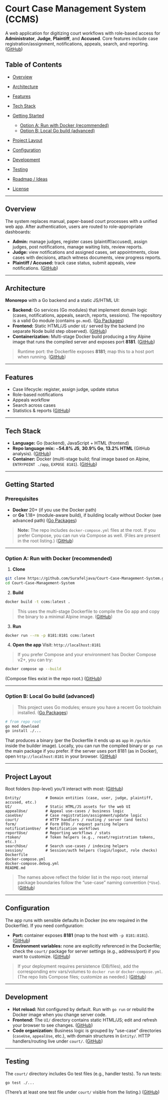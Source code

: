 # Court Case Management System (CCMS)

A web application for digitizing court workflows with role-based access for **Administrator**, **Judge**, **Plaintiff**, and **Accused**. Core features include case registration/assignment, notifications, appeals, search, and reporting. ([GitHub][1])

## Table of Contents

* [Overview](#overview)
* [Architecture](#architecture)
* [Features](#features)
* [Tech Stack](#tech-stack)
* [Getting Started](#getting-started)

  * [Option A: Run with Docker (recommended)](#option-a-run-with-docker-recommended)
  * [Option B: Local Go build (advanced)](#option-b-local-go-build-advanced)
* [Project Layout](#project-layout)
* [Configuration](#configuration)
* [Development](#development)
* [Testing](#testing)
* [Roadmap / Ideas](#roadmap--ideas)
* [License](#license)

---

## Overview

The system replaces manual, paper-based court processes with a unified web app. After authentication, users are routed to role-appropriate dashboards:

* **Admin:** manage judges, register cases (plaintiff/accused), assign judges, post notifications, manage waiting lists, review reports.
* **Judge:** view notifications and assigned cases, set appointments, close cases with decisions, attach witness documents, view progress reports.
* **Plaintiff / Accused:** track case status, submit appeals, view notifications. ([GitHub][1])

---

## Architecture

**Monorepo** with a Go backend and a static JS/HTML UI:

* **Backend:** Go services (Go modules) that implement domain logic (cases, notifications, appeals, search, reports, sessions). The repository is a valid Go module (contains `go.mod`). ([Go Packages][2])
* **Frontend:** Static HTML/JS under `UI/` served by the backend (no separate Node build step observed). ([GitHub][1])
* **Containerization:** Multi-stage Docker build producing a tiny Alpine image that runs the compiled server and exposes port **8181**. ([GitHub][3])

> Runtime port: the Dockerfile exposes **8181**; map this to a host port when running. ([GitHub][3])

---

## Features

* Case lifecycle: register, assign judge, update status
* Role-based notifications
* Appeals workflow
* Search across cases
* Statistics & reports ([GitHub][1])

---

## Tech Stack

* **Language:** Go (backend), JavaScript + HTML (frontend)
* **Repo language mix:** \~**54.8% JS**, **30.9% Go**, **13.2% HTML** (GitHub analysis). ([GitHub][1])
* **Container:** Docker (multi-stage build; final image based on Alpine, `ENTRYPOINT ./app`, `EXPOSE 8181`). ([GitHub][3])

---

## Getting Started

### Prerequisites

* **Docker** 20+ (if you use the Docker path)
* or **Go** 1.18+ (module-aware build), if building locally without Docker (see advanced path) ([Go Packages][2])

> **Note:** The repo includes `docker-compose.yml` files at the root. If you prefer Compose, you can run via Compose as well. (Files are present in the root listing.) ([GitHub][1])

---

### Option A: Run with Docker (recommended)

1. **Clone**

```bash
git clone https://github.com/Surafeljava/Court-Case-Management-System.git
cd Court-Case-Management-System
```

2. **Build**

```bash
docker build -t ccms:latest .
```

> This uses the multi-stage Dockerfile to compile the Go app and copy the binary to a minimal Alpine image. ([GitHub][3])

3. **Run**

```bash
docker run --rm -p 8181:8181 ccms:latest
```

4. **Open the app**
   Visit: `http://localhost:8181`

> If you prefer Compose and your environment has Docker Compose v2+, you can try:

```bash
docker compose up --build
```

(Compose files exist in the repo root.) ([GitHub][1])

---

### Option B: Local Go build (advanced)

> This project uses Go modules; ensure you have a recent Go toolchain installed. ([Go Packages][2])

```bash
# from repo root
go mod download
go install ./...
```

That produces a binary (per the Dockerfile it ends up as `app` in `/go/bin` inside the builder image). Locally, you can run the compiled binary or `go run` the main package if you prefer. If the server uses port 8181 (as in Docker), open `http://localhost:8181` in your browser. ([GitHub][3])

---

## Project Layout

Root folders (top-level) you’ll interact with most: ([GitHub][1])

```
Entity/           # Domain entities (case, user, judge, plaintiff, accused, etc.)
UI/               # Static HTML/JS assets for the web UI
appealUse/        # Appeal use-cases / business logic
caseUse/          # Case registration/assignment/update logic
court/            # HTTP handlers / routing / server (and tests)
form/             # Form DTOs / request parsing helpers
notificationUse/  # Notification workflows
reportUse/        # Reporting workflows / stats
rtoken/           # Token helpers (e.g., reset/registration tokens, etc.)
searchUse/        # Search use-cases / indexing helpers
session/          # Session/auth helpers (login/logout, role checks)
Dockerfile
docker-compose.yml
docker-compose.debug.yml
README.md
```

> The names above reflect the folder list in the repo root; internal package boundaries follow the “use-case” naming convention (`*Use`). ([GitHub][1])

---

## Configuration

The app runs with sensible defaults in Docker (no env required in the Dockerfile). If you need configuration:

* **Port:** container exposes **8181** (map to the host with `-p 8181:8181`). ([GitHub][3])
* **Environment variables:** none are explicitly referenced in the Dockerfile; check the `court/` package for server settings (e.g., address/port) if you want to customize. ([GitHub][3])

> If your deployment requires persistence (DB/files), add the corresponding env vars/volumes to `docker run` or `docker-compose.yml`. (The repo lists Compose files; customize as needed.) ([GitHub][1])

---

## Development

* **Hot reload:** Not configured by default. Run with `go run` or rebuild the Docker image when you change server code.
* **Frontend:** The `UI/` directory contains static HTML/JS; edit and refresh your browser to see changes. ([GitHub][1])
* **Code organization:** Business logic is grouped by “use-case” directories (`caseUse`, `appealUse`, etc.), with domain structures in `Entity/`. HTTP handlers/routing live under `court/`. ([GitHub][1])

---

## Testing

The `court/` directory includes Go test files (e.g., handler tests). To run tests:

```bash
go test ./...
```

(There’s at least one test file under `court/` visible from the listing.) ([GitHub][4])

[1]: https://github.com/Surafeljava/Court-Case-Management-System "GitHub - Surafeljava/Court-Case-Management-System"
[2]: https://pkg.go.dev/github.com/surafeljava/court-case-management-system?utm_source=chatgpt.com "court-case-management-system module - github.com/surafeljava/court-case ..."
[3]: https://github.com/Surafeljava/Court-Case-Management-System/blob/master/Dockerfile?utm_source=chatgpt.com "Court-Case-Management-System/Dockerfile at master - GitHub"
[4]: https://github.com/Surafeljava/Court-Case-Management-System/blob/master/court/admin_case_handler_test.go?utm_source=chatgpt.com "Court-Case-Management-System/court/admin_case_handler_test.go at master ..."
[5]: https://github.com/Surafeljava/Court-Case-Management-System/releases?utm_source=chatgpt.com "Releases: Surafeljava/Court-Case-Management-System - GitHub"
